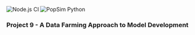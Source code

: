 ![Node.js CI](https://github.com/NesaraND/g9-serp2020/workflows/Node.js%20CI/badge.svg) ![PopSim Python](https://github.com/NesaraND/g9-serp2020/workflows/PopSim%20Python/badge.svg)
### Project 9 - A Data Farming Approach to Model Development
